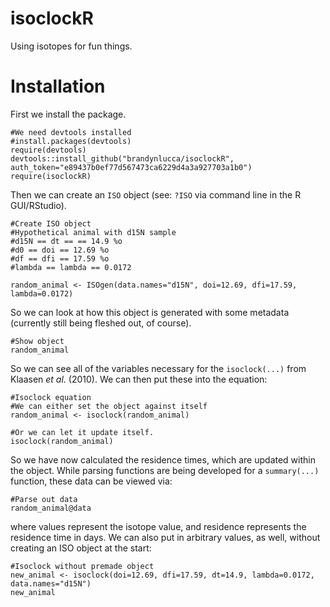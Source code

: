 # isoclockR
Using isotopes for fun things.

# Installation

First we install the package. 

```{r}
#We need devtools installed
#install.packages(devtools)
require(devtools)
devtools::install_github("brandynlucca/isoclockR", auth_token="e89437b0ef77d567473ca6229d4a3a927703a1b0")
require(isoclockR)
```

Then we can create an `ISO` object (see: `?ISO` via command line in the R GUI/RStudio). 

```{r}
#Create ISO object
#Hypothetical animal with d15N sample
#d15N == dt == == 14.9 %o
#d0 == doi == 12.69 %o
#df == dfi == 17.59 %o
#lambda == lambda == 0.0172

random_animal <- ISOgen(data.names="d15N", doi=12.69, dfi=17.59, lambda=0.0172)
```

So we can look at how this object is generated with some metadata (currently still being fleshed out, of course).

```{r}
#Show object
random_animal
```

So we can see all of the variables necessary for the `isoclock(...)` from Klaasen *et al*. (2010). We can then put these into the equation:

```{r}
#Isoclock equation
#We can either set the object against itself
random_animal <- isoclock(random_animal)

#Or we can let it update itself.
isoclock(random_animal)
```

So we have now calculated the residence times, which are updated within the object. While parsing functions are being developed for a `summary(...)` function, these data can be viewed via:

```{r}
#Parse out data
random_animal@data
```

where values represent the isotope value, and residence represents the residence time in days. We can also put in arbitrary values, as well, without creating an ISO object at the start:

```{r}
#Isoclock without premade object
new_animal <- isoclock(doi=12.69, dfi=17.59, dt=14.9, lambda=0.0172, data.names="d15N")
new_animal
```
